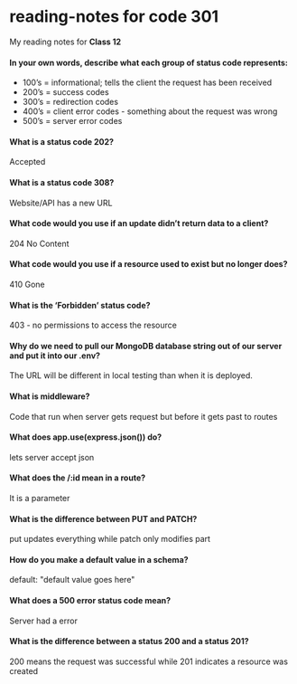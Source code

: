 # reading-notes for code 301

My reading notes for **Class 12**


#### In your own words, describe what each group of status code represents:

* 100’s = informational; tells the client the request has been received
* 200’s = success codes
* 300’s = redirection codes
* 400’s = client error codes - something about the request was wrong
* 500’s = server error codes

#### What is a status code 202?

Accepted

#### What is a status code 308?

Website/API has a new URL

#### What code would you use if an update didn’t return data to a client?

204 No Content

#### What code would you use if a resource used to exist but no longer does?

410 Gone

#### What is the ‘Forbidden’ status code?

403 - no permissions to access the resource

#### Why do we need to pull our MongoDB database string out of our server and put it into our .env?

The URL will be different in local testing than when it is deployed.

#### What is middleware?

Code that run when server gets request but before it gets past to routes

#### What does app.use(express.json()) do?

lets server accept json

#### What does the /:id mean in a route?

It is a parameter

#### What is the difference between PUT and PATCH?

put updates everything while patch only modifies part

#### How do you make a default value in a schema?

default: "default value goes here"

#### What does a 500 error status code mean?

Server had a error

#### What is the difference between a status 200 and a status 201?

200 means the request was successful while 201 indicates a resource was created